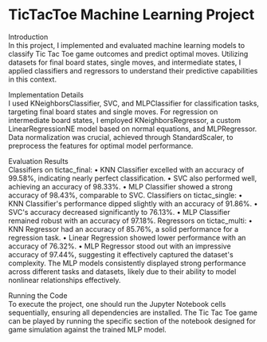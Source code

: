 # TicTacToe Machine Learning Project
Introduction<br>
In this project, I implemented and evaluated machine learning models to classify Tic Tac Toe
game outcomes and predict optimal moves. Utilizing datasets for final board states, single
moves, and intermediate states, I applied classifiers and regressors to understand their predictive
capabilities in this context.

Implementation Details<br>
I used KNeighborsClassifier, SVC, and MLPClassifier for classification tasks, targeting final
board states and single moves. For regression on intermediate board states, I employed
KNeighborsRegressor, a custom LinearRegressionNE model based on normal equations, and
MLPRegressor. Data normalization was crucial, achieved through StandardScaler, to
preprocess the features for optimal model performance.

Evaluation Results<br>
Classifiers on tictac_final:
• KNN Classifier excelled with an accuracy of 99.58%, indicating nearly perfect
classification.
• SVC also performed well, achieving an accuracy of 98.33%.
• MLP Classifier showed a strong accuracy of 98.43%, comparable to SVC.
Classifiers on tictac_single:
• KNN Classifier's performance dipped slightly with an accuracy of 91.86%.
• SVC's accuracy decreased significantly to 76.13%.
• MLP Classifier remained robust with an accuracy of 97.18%.
Regressors on tictac_multi:
• KNN Regressor had an accuracy of 85.76%, a solid performance for a regression task.
• Linear Regression showed lower performance with an accuracy of 76.32%.
• MLP Regressor stood out with an impressive accuracy of 97.44%, suggesting it
effectively captured the dataset's complexity.
The MLP models consistently displayed strong performance across different tasks and datasets,
likely due to their ability to model nonlinear relationships effectively.

Running the Code<br>
To execute the project, one should run the Jupyter Notebook cells sequentially, ensuring all
dependencies are installed. The Tic Tac Toe game can be played by running the specific section
of the notebook designed for game simulation against the trained MLP model.
